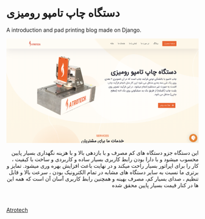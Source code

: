 # دستگاه چاپ تامپو رومیزی

A introduction and pad printing blog made on Django.

![tampo.atrotech.ir](https://github.com/nimadorostkar/Tampo/blob/master/screenshot/Screen%20Shot%201400-07-01%20at%2011.43.18.png)

<p dir="rtl" align="right"> 
این دستگاه جزو دستگاه های کم مصرف و با بازدهی بالا و با هزینه نگهداری بسیار پایین محسوب میشود و با دارا بودن رابط کاربری بسیار ساده و کاربردی و ساخت با کیفیت ، کار را برای اپراتور بسیار راحت میکند و در نهايت باعث افزایش بهره وری میشود. تمایز و برتری ما نسبت به سایر دستگاه های مشابه در تمام الکترونیک بودن ، سرعت بالا و قابل تنظیم ، صدای بسیار کم، مصرف بهینه و همچنین رابط کاربری آسان آن است که همه این ها در کنار قیمت بسیار پایین محقق شده
</p>

<br/><br/>
<a href='https://tampo.atrotech.ir' target='_blank'> Atrotech </a>
